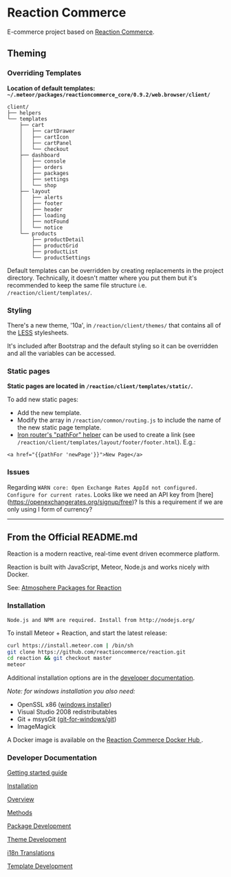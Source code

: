 # Reaction Commerce

E-commerce project based on [Reaction Commerce](https://github.com/reactioncommerce/).

## Theming

### Overriding Templates

__Location of default templates:
`~/.meteor/packages/reactioncommerce_core/0.9.2/web.browser/client/`__

```
client/
├── helpers
└── templates
    ├── cart
    │   ├── cartDrawer
    │   ├── cartIcon
    │   ├── cartPanel
    │   └── checkout
    ├── dashboard
    │   ├── console
    │   ├── orders
    │   ├── packages
    │   ├── settings
    │   └── shop
    ├── layout
    │   ├── alerts
    │   ├── footer
    │   ├── header
    │   ├── loading
    │   ├── notFound
    │   └── notice
    └── products
        ├── productDetail
        ├── productGrid
        ├── productList
        └── productSettings

```

Default templates can be overridden by creating replacements in the project directory. Technically, it doesn't matter where you put them but it's recommended to keep the same file structure i.e. `/reaction/client/templates/`.

### Styling

There's a new theme, '10a', in `/reaction/client/themes/` that contains all of the [LESS](http://lesscss.org/) stylesheets.

It's included after Bootstrap and the default styling so it can be overridden and all the variables can be accessed.

### Static pages

__Static pages are located in `/reaction/client/templates/static/`.__

To add new static pages:

- Add the new template.
- Modify the array in `/reaction/common/routing.js` to include the name of the new static page template.
- [Iron router's "pathFor" helper](http://iron-meteor.github.io/iron-router/#pathfor) can be used to create a link (see `/reaction/client/templates/layout/footer/footer.html`). E.g.:

```
<a href="{{pathFor 'newPage'}}">New Page</a>
```


### Issues

Regarding `WARN core: Open Exchange Rates AppId not configured. Configure for current rates`. Looks like we need an API key from [here] (https://openexchangerates.org/signup/free)? Is this a requirement if we are only using I form of currency?

---

## From the Official README.md

Reaction is a modern reactive, real-time event driven ecommerce platform.

Reaction is built with JavaScript, Meteor, Node.js and works nicely with Docker.

See: [Atmosphere Packages for Reaction](https://atmospherejs.com/?q=reactioncommerce)

### Installation

```
Node.js and NPM are required. Install from http://nodejs.org/
```

To install Meteor + Reaction, and start the latest release:

```bash
curl https://install.meteor.com | /bin/sh
git clone https://github.com/reactioncommerce/reaction.git
cd reaction && git checkout master
meteor
```

Additional installation options are in the [developer documentation](https://github.com/reactioncommerce/reaction/blob/development/docs/developer/installation.md).

_Note: for windows installation you also need:_
- OpenSSL x86 ([windows installer](https://slproweb.com/products/Win32OpenSSL.html))
- Visual Studio 2008 redistributables
- Git + msysGit ([git-for-windows/git](https://github.com/git-for-windows/git/releases))
- ImageMagick

A Docker image is available on the [Reaction Commerce Docker Hub ](https://hub.docker.com/r/reactioncommerce/reaction/).

### Developer Documentation

[Getting started guide](http://blog.reactioncommerce.com/how-to-get-involved-with-reaction-commerce/)

[Installation](https://github.com/reactioncommerce/reaction/tree/master/docs/developer/installation.md)

[Overview](https://github.com/reactioncommerce/reaction/tree/master/docs/developer/overview.md)

[Methods](https://github.com/reactioncommerce/reaction/tree/master/docs/developer/methods.md)

[Package Development](https://github.com/reactioncommerce/reaction/tree/master/docs/developer/packages.md)

[Theme Development](https://github.com/reactioncommerce/reaction/tree/master/docs/developer/themes.md)

[i18n Translations](https://github.com/reactioncommerce/reaction/tree/master/docs/developer/i18n.md)

[Template Development](https://github.com/reactioncommerce/reaction/tree/master/docs/developer/templates.md)
